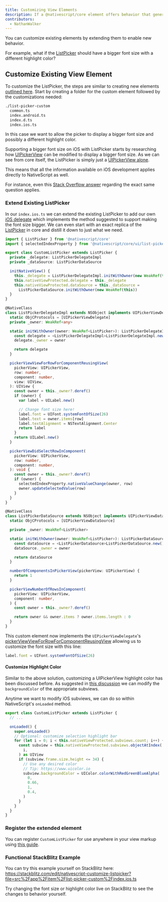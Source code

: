 ```yaml
---
title: Customizing View Elements
description: If a @nativescript/core element offers behavior that generally works but your app needs something extra from them, you can extend them.
contributors:
  - NathanWalker
---
```


You can customize existing elements by extending them to enable new behavior.

For example, what if the [ListPicker](/ui/list-picker) should have a bigger font size with a different highlight color?

## Customize Existing View Element

To customize the ListPicker, the steps are similar to creating new elements [outlined here](/guide/create-custom-native-elements). Start by creating a folder for the custom element followed by the customizations needed:

```bash
./list-picker-custom
  common.ts
  index.android.ts
  index.d.ts
  index.ios.ts
```

In this case we want to allow the picker to display a bigger font size and possibly a different highlight color.

Supporting a bigger font size on iOS with ListPicker starts by researching how [UIPickerView](https://developer.apple.com/documentation/uikit/uipickerview?language=objc) can be modified to display a bigger font size. As we can see from core itself, the ListPicker is simply just a [UIPickerView alone](https://github.com/NativeScript/NativeScript/blob/96af6fa83e586a1c443c8b179701450d803e12aa/packages/core/ui/list-picker/index.ios.ts#L15).

This means that all the information available on iOS development applies directly to NativeScript as well.

For instance, even this [Stack Overflow answer](https://stackoverflow.com/a/48744047) regarding the exact same question applies.

### Extend Existing ListPicker

In our `index.ios.ts` we can extend the existing ListPicker to add our own [iOS delegate](https://developer.apple.com/documentation/uikit/uipickerviewdelegate?language=objc) which implements the method suggested to support making the font size bigger. We can even start with an exact replica of the [ListPicker](https://github.com/NativeScript/NativeScript/blob/main/packages/core/ui/list-picker/index.ios.ts) in core and distill it down to just what we need.

```ts
import { ListPicker } from '@nativescript/core'
import { selectedIndexProperty } from '@nativescript/core/ui/list-picker/list-picker-common'

export class CustomListPicker extends ListPicker {
  private _delegate: ListPickerDelegateImpl
  private _dataSource: ListPickerDataSource

  initNativeView() {
    this._delegate = ListPickerDelegateImpl.initWithOwner(new WeakRef(this))
    this.nativeViewProtected.delegate = this._delegate
    this.nativeViewProtected.dataSource = this._dataSource =
      ListPickerDataSource.initWithOwner(new WeakRef(this))
  }
}

@NativeClass
class ListPickerDelegateImpl extends NSObject implements UIPickerViewDelegate {
  static ObjCProtocols = [UIPickerViewDelegate]
  private _owner: WeakRef<any>

  static initWithOwner(owner: WeakRef<ListPicker>): ListPickerDelegateImpl {
    const delegate = <ListPickerDelegateImpl>ListPickerDelegateImpl.new()
    delegate._owner = owner

    return delegate
  }

  pickerViewViewForRowForComponentReusingView(
    pickerView: UIPickerView,
    row: number,
    component: number,
    view: UIView,
  ): UIView {
    const owner = this._owner?.deref()
    if (owner) {
      var label = UILabel.new()

      // Change font size here!
      label.font = UIFont.systemFontOfSize(26)
      label.text = owner.items[row]
      label.textAlignment = NSTextAlignment.Center
      return label
    }
    return UILabel.new()
  }

  pickerViewDidSelectRowInComponent(
    pickerView: UIPickerView,
    row: number,
    component: number,
  ): void {
    const owner = this._owner?.deref()
    if (owner) {
      selectedIndexProperty.nativeValueChange(owner, row)
      owner.updateSelectedValue(row)
    }
  }
}

@NativeClass
class ListPickerDataSource extends NSObject implements UIPickerViewDataSource {
  static ObjCProtocols = [UIPickerViewDataSource]

  private _owner: WeakRef<ListPicker>

  static initWithOwner(owner: WeakRef<ListPicker>): ListPickerDataSource {
    const dataSource = <ListPickerDataSource>ListPickerDataSource.new()
    dataSource._owner = owner

    return dataSource
  }

  numberOfComponentsInPickerView(pickerView: UIPickerView) {
    return 1
  }

  pickerViewNumberOfRowsInComponent(
    pickerView: UIPickerView,
    component: number,
  ) {
    const owner = this._owner?.deref()

    return owner && owner.items ? owner.items.length : 0
  }
}
```

This custom element now implements the `UIPickerViewDelegate`'s [pickerViewViewForRowForComponentReusingView](<https://developer.apple.com/documentation/uikit/uipickerviewdelegate/pickerview(_:viewforrow:forcomponent:reusing:)?language=objc>) allowing us to customize the font size with this line:

```ts
label.font = UIFont.systemFontOfSize(26)
```

#### Customize Highlight Color

Similar to the above solution, customizing a UIPickerView highlight color has been discussed before. As suggested in [this discussion](https://stackoverflow.com/a/56392417) we can modify the `backgroundColor` of the appropriate subviews.

Anytime we want to modify iOS subviews, we can do so within NativeScript's `onLoaded` method.

```ts
export class CustomListPicker extends ListPicker {
  // ...

  onLoaded() {
    super.onLoaded()
    // Optional: customize selection highlight bar
    for (let i = 0; i < this.nativeViewProtected.subviews.count; i++) {
      const subview = this.nativeViewProtected.subviews.objectAtIndex(
        i,
      ) as UIView
      if (subview.frame.size.height <= 34) {
        // Use any desired color
        // Tip: https://www.uicolor.io
        subview.backgroundColor = UIColor.colorWithRedGreenBlueAlpha(
          0,
          0.66,
          1,
          0.4,
        )
      }
    }
  }
}
```

### Register the extended element

You can register `CustomListPicker` for use anywhere in your view markup using [this guide](/guide/create-custom-native-elements).

### Functional StackBlitz Example

You can try this example yourself on StackBlitz here:
https://stackblitz.com/edit/nativescript-customize-listpicker?file=src%2Fapp%2Fitem%2Flist-picker-custom%2Findex.ios.ts

Try changing the font size or highlight color live on StackBlitz to see the changes to behavior yourself.
